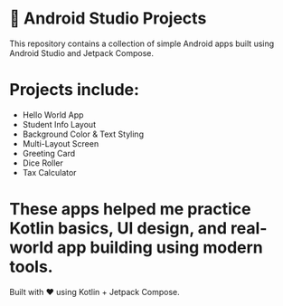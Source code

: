 # 📱 Android Studio Projects
This repository contains a collection of simple Android apps built using Android Studio and Jetpack Compose.
# Projects include:
- Hello World App  
- Student Info Layout  
- Background Color & Text Styling  
- Multi-Layout Screen  
- Greeting Card  
- Dice Roller  
- Tax Calculator
# These apps helped me practice Kotlin basics, UI design, and real-world app building using modern tools.

Built with ❤️ using Kotlin + Jetpack Compose.
